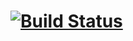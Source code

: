 # [![Build Status](https://travis-ci.org/cholcombe973/decode_ceph.svg?branch=master)](https://travis-ci.org/cholcombe973/decode_ceph)

